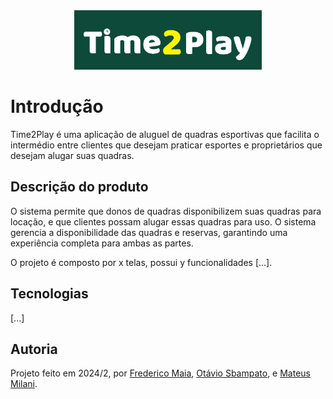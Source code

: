 <div align="center">
  <img src="./src/assets/logo_green_background.png" width="300" height="95" />
</div>


# Introdução

Time2Play é uma aplicação de aluguel de quadras esportivas que facilita o intermédio 
entre clientes que desejam praticar esportes e proprietários que desejam alugar suas quadras.

## Descrição do produto

O sistema permite que donos de quadras disponibilizem suas quadras para locação,
e que clientes possam alugar essas quadras para uso. O sistema gerencia a disponibilidade
das quadras e reservas, garantindo uma experiência completa para ambas as partes.

O projeto é composto por x telas, possui y funcionalidades [...].

## Tecnologias

[...]

## Autoria

Projeto feito em 2024/2, por [Frederico Maia](https://github.com/fredmaia), [Otávio Sbampato](https://github.com/otaviosbampato/), e [Mateus Milani](https://github.com/milanimateus).
